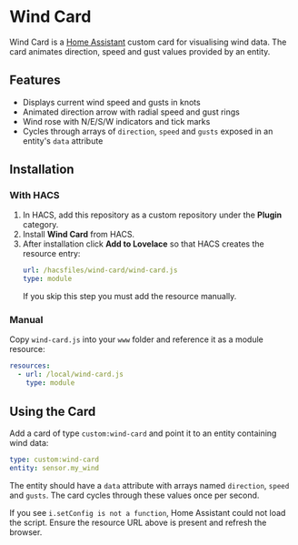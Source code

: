 # Wind Card

Wind Card is a [Home Assistant](https://www.home-assistant.io/) custom card for visualising wind data. The card animates direction, speed and gust values provided by an entity.

## Features
- Displays current wind speed and gusts in knots
- Animated direction arrow with radial speed and gust rings
- Wind rose with N/E/S/W indicators and tick marks
- Cycles through arrays of `direction`, `speed` and `gusts` exposed in an entity's `data` attribute

## Installation
### With HACS
1. In HACS, add this repository as a custom repository under the **Plugin** category.
2. Install **Wind Card** from HACS.
3. After installation click **Add to Lovelace** so that HACS creates the resource entry:
   ```yaml
   url: /hacsfiles/wind-card/wind-card.js
   type: module
   ```
   If you skip this step you must add the resource manually.

### Manual
Copy `wind-card.js` into your `www` folder and reference it as a module resource:
```yaml
resources:
  - url: /local/wind-card.js
    type: module
```

## Using the Card
Add a card of type `custom:wind-card` and point it to an entity containing wind data:
```yaml
type: custom:wind-card
entity: sensor.my_wind
```
The entity should have a `data` attribute with arrays named `direction`, `speed` and `gusts`. The card cycles through these values once per second.

If you see `i.setConfig is not a function`, Home Assistant could not load the script. Ensure the resource URL above is present and refresh the browser.

